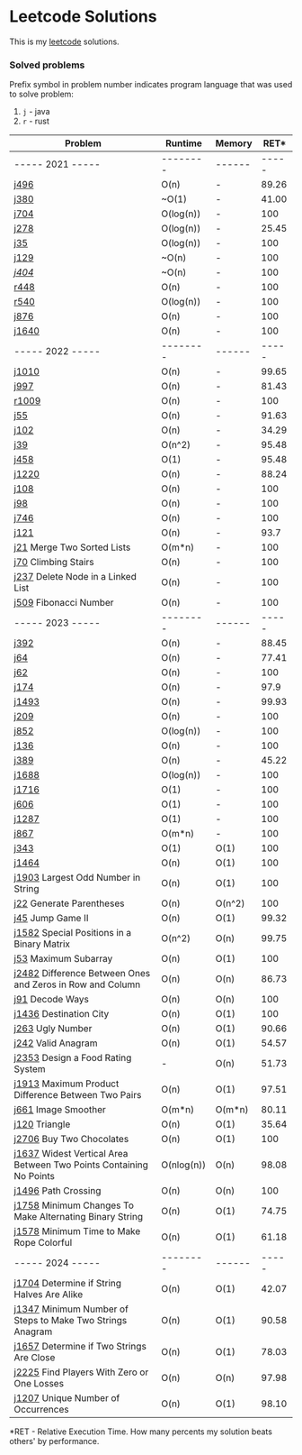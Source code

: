 # Leetcode Solutions

This is my [leetcode](https://leetcode.com/Vanderkast/) solutions.

### Solved problems

Prefix symbol in problem number indicates program language that was used to solve problem:

1. `j` - java
2. `r` - rust

| Problem                                                                                                                                                                        | Runtime    | Memory | RET*  |
|--------------------------------------------------------------------------------------------------------------------------------------------------------------------------------|------------|--------|-------|
| ----- 2021 -----                                                                                                                                                               | --------   | ------ | ----- |
| [j496](https://leetcode.com/problems/next-greater-element-i/)                                                                                                                  | O(n)       | -      | 89.26 |
| [j380](https://leetcode.com/problems/insert-delete-getrandom-o1/)                                                                                                              | ~O(1)      | -      | 41.00 |
| [j704](https://leetcode.com/problems/binary-search/)                                                                                                                           | O(log(n))  | -      | 100   |
| [j278](https://leetcode.com/problems/first-bad-version/)                                                                                                                       | O(log(n))  | -      | 25.45 |
| [j35](https://leetcode.com/problems/search-insert-position/)                                                                                                                   | O(log(n))  | -      | 100   |
| [j129](https://leetcode.com/problems/sum-root-to-leaf-numbers/)                                                                                                                | ~O(n)      | -      | 100   |
| *[j404](https://leetcode.com/problems/sum-of-left-leaves/)*                                                                                                                    | ~O(n)      | -      | 100   |
| [r448](https://leetcode.com/problems/find-all-numbers-disappeared-in-an-array/)                                                                                                | O(n)       | -      | 100   |
| [r540](https://leetcode.com/problems/single-element-in-a-sorted-array/)                                                                                                        | O(log(n))  | -      | 100   |
| [j876](https://leetcode.com/problems/middle-of-the-linked-list/)                                                                                                               | O(n)       | -      | 100   |
| [j1640](https://leetcode.com/problems/check-array-formation-through-concatenation/)                                                                                            | O(n)       | -      | 100   |
| ----- 2022 -----                                                                                                                                                               | --------   | ------ | ----- |
| [j1010](https://leetcode.com/problems/pairs-of-songs-with-total-durations-divisible-by-60/)                                                                                    | O(n)       | -      | 99.65 |
| [j997](https://leetcode.com/problems/find-the-town-judge/)                                                                                                                     | O(n)       | -      | 81.43 |
| [r1009](https://leetcode.com/problems/complement-of-base-10-integer/)                                                                                                          | O(n)       | -      | 100   |
| [j55](https://leetcode.com/problems/jump-game/)                                                                                                                                | O(n)       | -      | 91.63 |
| [j102](https://leetcode.com/problems/binary-tree-level-order-traversal/)                                                                                                       | O(n)       | -      | 34.29 |
| [j39](https://leetcode.com/problems/combination-sum/)                                                                                                                          | O(n^2)     | -      | 95.48 |
| [j458](https://leetcode.com/problems/poor-pigs/)                                                                                                                               | O(1)       | -      | 95.48 |
| [j1220](https://leetcode.com/problems/count-vowels-permutation/)                                                                                                               | O(n)       | -      | 88.24 |
| [j108](https://leetcode.com/problems/convert-sorted-array-to-binary-search-tree/)                                                                                              | O(n)       | -      | 100   |
| [j98](https://leetcode.com/problems/validate-binary-search-tree/)                                                                                                              | O(n)       | -      | 100   |
| [j746](https://leetcode.com/problems/min-cost-climbing-stairs/)                                                                                                                | O(n)       | -      | 100   |
| [j121](https://leetcode.com/problems/best-time-to-buy-and-sell-stock/)                                                                                                         | O(n)       | -      | 93.7  |
| [j21](https://leetcode.com/problems/merge-two-sorted-lists/) Merge Two Sorted Lists                                                                                            | O(m*n)     | -      | 100   |
| [j70](https://leetcode.com/problems/climbing-stairs/) Climbing Stairs                                                                                                          | O(n)       | -      | 100   |
| [j237](hhttps://leetcode.com/problems/delete-node-in-a-linked-list/) Delete Node in a Linked List                                                                              | O(n)       | -      | 100   |
| [j509](https://leetcode.com/problems/fibonacci-number/) Fibonacci Number                                                                                                       | O(n)       | -      | 100   |
| ----- 2023 -----                                                                                                                                                               | --------   | ------ | ----- |
| [j392](https://leetcode.com/problems/is-subsequence/)                                                                                                                          | O(n)       | -      | 88.45 |
| [j64](https://leetcode.com/problems/minimum-path-sum/)                                                                                                                         | O(n)       | -      | 77.41 |
| [j62](https://leetcode.com/problems/unique-paths/)                                                                                                                             | O(n)       | -      | 100   |
| [j174](https://leetcode.com/problems/dungeon-game/)                                                                                                                            | O(n)       | -      | 97.9  |
| [j1493](https://leetcode.com/problems/longest-subarray-of-1s-after-deleting-one-element/)                                                                                      | O(n)       | -      | 99.93 |
| [j209](https://leetcode.com/problems/minimum-size-subarray-sum/)                                                                                                               | O(n)       | -      | 100   |
| [j852](https://leetcode.com/problems/peak-index-in-a-mountain-array/)                                                                                                          | O(log(n))  | -      | 100   |
| [j136](https://leetcode.com/problems/single-number/)                                                                                                                           | O(n)       | -      | 100   |
| [j389](https://leetcode.com/problems/find-the-difference/)                                                                                                                     | O(n)       | -      | 45.22 |
| [j1688](https://leetcode.com/problems/count-of-matches-in-tournament/)                                                                                                         | O(log(n))  | -      | 100   |
| [j1716](https://leetcode.com/problems/calculate-money-in-leetcode-bank)                                                                                                        | O(1)       | -      | 100   |
| [j606](https://leetcode.com/problems/construct-string-from-binary-tree/)                                                                                                       | O(1)       | -      | 100   |
| [j1287](https://leetcode.com/problems/element-appearing-more-than-25-in-sorted-array/)                                                                                         | O(1)       | -      | 100   |
| [j867](https://leetcode.com/problems/transpose-matrix/)                                                                                                                        | O(m*n)     | -      | 100   |
| [j343](https://leetcode.com/problems/integer-break/)                                                                                                                           | O(1)       | O(1)   | 100   |
| [j1464](https://leetcode.com/problems/maximum-product-of-two-elements-in-an-array/)                                                                                            | O(n)       | O(1)   | 100   |
| [j1903](https://leetcode.com/problems/largest-odd-number-in-string/) Largest Odd Number in String                                                                              | O(n)       | O(1)   | 100   |
| [j22](https://leetcode.com/problems/generate-parentheses/) Generate Parentheses                                                                                                | O(n)       | O(n^2) | 100   |
| [j45](https://leetcode.com/problems/jump-game-ii/) Jump Game II                                                                                                                | O(n)       | O(1)   | 99.32 |
| [j1582](https://leetcode.com/problems/jump-game-ii/) Special Positions in a Binary Matrix                                                                                      | O(n^2)     | O(n)   | 99.75 |
| [j53](https://leetcode.com/problems/maximum-subarray/) Maximum Subarray                                                                                                        | O(n)       | O(1)   | 100   |
| [j2482](https://leetcode.com/problems/difference-between-ones-and-zeros-in-row-and-column/) Difference Between Ones and Zeros in Row and Column                                | O(n)       | O(n)   | 86.73 |
| [j91](https://leetcode.com/problems/decode-ways/) Decode Ways                                                                                                                  | O(n)       | O(n)   | 100   |
| [j1436](https://leetcode.com/problems/destination-city/) Destination City                                                                                                      | O(n)       | O(1)   | 100   |
| [j263](https://leetcode.com/problems/ugly-number/) Ugly Number                                                                                                                 | O(n)       | O(1)   | 90.66 |
| [j242](https://leetcode.com/problems/valid-anagram/) Valid Anagram                                                                                                             | O(n)       | O(1)   | 54.57 |
| [j2353](https://leetcode.com/problems/design-a-food-rating-system/) Design a Food Rating System                                                                                | -          | O(n)   | 51.73 |
| [j1913](https://leetcode.com/problems/maximum-product-difference-between-two-pairs/) Maximum Product Difference Between Two Pairs                                              | O(n)       | O(1)   | 97.51 |
| [j661](https://leetcode.com/problems/image-smoother/) Image Smoother                                                                                                           | O(m*n)     | O(m*n) | 80.11 |
| [j120](https://leetcode.com/problems/triangle/) Triangle                                                                                                                       | O(n)       | O(1)   | 35.64 |
| [j2706](https://leetcode.com/problems/buy-two-chocolates/) Buy Two Chocolates                                                                                                  | O(n)       | O(1)   | 100   |
| [j1637](https://leetcode.com/problems/widest-vertical-area-between-two-points-containing-no-points/) Widest Vertical Area Between Two Points Containing No Points              | O(nlog(n)) | O(n)   | 98.08 |
| [j1496](https://leetcode.com/problems/path-crossing/) Path Crossing                                                                                                            | O(n)       | O(n)   | 100   |
| [j1758](https://leetcode.com/problems/minimum-changes-to-make-alternating-binary-string/) Minimum Changes To Make Alternating Binary String                                    | O(n)       | O(1)   | 74.75 |
| [j1578](https://leetcode.com/problems/minimum-time-to-make-rope-colorful/) Minimum Time to Make Rope Colorful                                                                  | O(n)       | O(1)   | 61.18 |
| ----- 2024 -----                                                                                                                                                               | --------   | ------ | ----- |
| [j1704](https://leetcode.com/problems/determine-if-string-halves-are-alike/) Determine if String Halves Are Alike                                                              | O(n)       | O(1)   | 42.07 |
| [j1347](https://leetcode.com/problems/minimum-number-of-steps-to-make-two-strings-anagram/) Minimum Number of Steps to Make Two Strings Anagram                                | O(n)       | O(1)   | 90.58 |
| [j1657](https://leetcode.com/problems/determine-if-two-strings-are-close/) Determine if Two Strings Are Close                                                                  | O(n)       | O(1)   | 78.03 |
| [j2225](https://leetcode.com/problems/find-players-with-zero-or-one-losses/) Find Players With Zero or One Losses                                                              | O(n)       | O(n)   | 97.98 |
| [j1207](https://leetcode.com/problems/unique-number-of-occurrences/) Unique Number of Occurrences                                                                              | O(n)       | O(1)   | 98.10 |

*RET - Relative Execution Time. How many percents my solution beats others' by performance.

